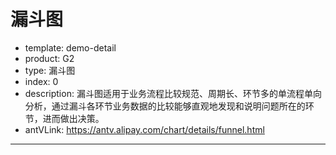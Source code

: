 # 漏斗图

- template: demo-detail
- product: G2
- type: 漏斗图
- index: 0
- description: 漏斗图适用于业务流程比较规范、周期长、环节多的单流程单向分析，通过漏斗各环节业务数据的比较能够直观地发现和说明问题所在的环节，进而做出决策。
- antVLink: https://antv.alipay.com/chart/details/funnel.html
----

<script>
var data = [
  {"action": "Website visits", "value": 5654},
  {"action": "Downloads", "value": 4064},
  {"action": "Requested price list", "value": 1987},
  {"action": "Invoice sent", "value": 976},
  {"action": "Finalized", "value": 484}
];
var chart = new G2.Chart({
  id: 'c1',
  width: 1000,
  height: 500,
  plotCfg: {
    margin: [80, 200]
  }
});

chart.source(data);
chart.coord('rect').transpose().scale(1,-1);
chart.axis(false);
chart.legend('action', {
  position: 'bottom'
});
chart.intervalSymmetric()
  .position('action*value')
  .color('action', ['#C82B3D', '#EB4456', '#F9815C', '#F8AB60', '#EDCC72'])
  .shape('funnel')
  .label('action', {offset: 10, label: {fontSize: 14}});
chart.render();
</script>
